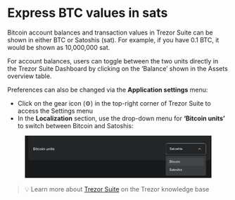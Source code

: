 # Express BTC values in sats

Bitcoin account balances and transaction values in Trezor Suite can be shown in either BTC or Satoshis (sat). For example, if you have 0.1 BTC, it would be shown as 10,000,000 sat.

For account balances, users can toggle between the two units directly in the Trezor Suite Dashboard by clicking on the ‘Balance’ shown in the Assets overview table.

Preferences can also be changed via the **Application settings** menu:

* Click on the gear icon (⚙️) in the top-right corner of Trezor Suite to access the Settings menu
* In the **Localization** section, use the drop-down menu for **‘Bitcoin units’** to switch between Bitcoin and Satoshis:

<figure><img src="../../../.gitbook/assets/Bitcoin_units.png" alt=""><figcaption></figcaption></figure>

> 💡 Learn more about [Trezor Suite](https://trezor.io/learn/a/trezor-suite-app-settings) on the Trezor knowledge base
